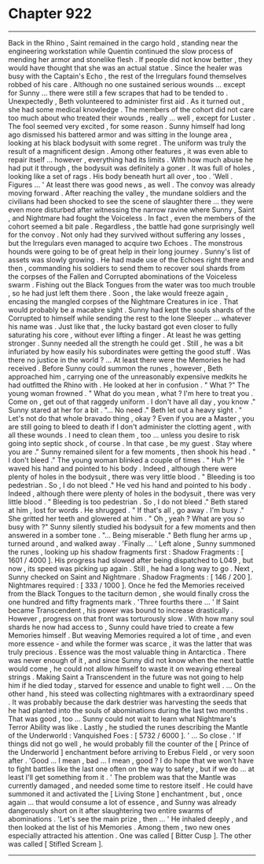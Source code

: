 
# Chapter 922


---

Back in the Rhino , Saint remained in the cargo hold , standing near the engineering workstation while Quentin continued the slow process of mending her armor and stonelike flesh . If people did not know better , they would have thought that she was an actual statue .
Since the healer was busy with the Captain's Echo , the rest of the Irregulars found themselves robbed of his care . Although no one sustained serious wounds ... except for Sunny ... there were still a few scrapes that had to be tended to .
Unexpectedly , Beth volunteered to administer first aid . As it turned out , she had some medical knowledge . The members of the cohort did not care too much about who treated their wounds , really ... well , except for Luster .
The fool seemed very excited , for some reason .
Sunny himself had long ago dismissed his battered armor and was sitting in the lounge area , looking at his black bodysuit with some regret . The uniform was truly the result of a magnificent design . Among other features , it was even able to repair itself ... however , everything had its limits .
With how much abuse he had put it through , the bodysuit was definitely a goner . It was full of holes , looking like a set of rags . His body beneath hurt all over , too .
'Well . Figures ... '
At least there was good news , as well .
The convoy was already moving forward . After reaching the valley , the mundane soldiers and the civilians had been shocked to see the scene of slaughter there ... they were even more disturbed after witnessing the narrow ravine where Sunny , Saint , and Nightmare had fought the Voiceless .
In fact , even the members of the cohort seemed a bit pale .
Regardless , the battle had gone surprisingly well for the convoy . Not only had they survived without suffering any losses , but the Irregulars even managed to acquire two Echoes . The monstrous hounds were going to be of great help in their long journey .
Sunny's list of assets was slowly growing .
He had made use of the Echoes right there and then , commanding his soldiers to send them to recover soul shards from the corpses of the Fallen and Corrupted abominations of the Voiceless swarm . Fishing out the Black Tongues from the water was too much trouble , so he had just left them there .
Soon , the lake would freeze again , encasing the mangled corpses of the Nightmare Creatures in ice . That would probably be a macabre sight .
Sunny had kept the souls shards of the Corrupted to himself while sending the rest to the lone Sleeper ... whatever his name was . Just like that , the lucky bastard got even closer to fully saturating his core , without ever lifting a finger .
At least he was getting stronger . Sunny needed all the strength he could get .
Still , he was a bit infuriated by how easily his subordinates were getting the good stuff . Was there no justice in the world ?
... At least there were the Memories he had received .
Before Sunny could summon the runes , however , Beth approached him , carrying one of the unreasonably expensive medkits he had outfitted the Rhino with . He looked at her in confusion .
" What ?"
The young woman frowned .
" What do you mean , what ? I'm here to treat you . Come on , get out of that raggedy uniform . I don't have all day , you know ."
Sunny stared at her for a bit .
"... No need ."
Beth let out a heavy sight .
" Let's not do that whole bravado thing , okay ? Even if you are a Master , you are still going to bleed to death if I don't administer the clotting agent , with all these wounds . I need to clean them , too ... unless you desire to risk going into septic shock , of course . In that case , be my guest . Stay where you are ."
Sunny remained silent for a few moments , then shook his head .
" I don't bleed ."
The young woman blinked a couple of times .
" Huh ?"
He waved his hand and pointed to his body . Indeed , although there were plenty of holes in the bodysuit , there was very little blood .
" Bleeding is too pedestrian . So , I do not bleed ."
He ved his hand and pointed to his body . Indeed , although there were plenty of holes in the bodysuit , there was very little blood .
" Bleeding is too pedestrian . So , I do not bleed ."
Beth stared at him , lost for words .
He shrugged .
" If that's all , go away . I'm busy ."
She gritted her teeth and glowered at him .
" Oh , yeah ? What are you so busy with ?"
Sunny silently studied his bodysuit for a few moments and then answered in a somber tone .
"... Being miserable ."
Beth flung her arms up , turned around , and walked away .
'Finally ... '
Left alone , Sunny summoned the runes , looking up his shadow fragments first :
Shadow Fragments : [ 1601 / 4000 ].
His progress had slowed after being dispatched to L049 , but now , its speed was picking up again . Still , he had a long way to go .
Next , Sunny checked on Saint and Nightmare .
Shadow Fragments : [ 146 / 200 ].
Nightmares required : [ 333 / 1000 ].
Once he fed the Memories received from the Black Tongues to the taciturn demon , she would finally cross the one hundred and fifty fragments mark .
'Three fourths there ... '
If Saint became Transcendent , his power was bound to increase drastically . However , progress on that front was torturously slow . With how many soul shards he now had access to , Sunny could have tried to create a few Memories himself . But weaving Memories required a lot of time , and even more essence - and while the former was scarce , it was the latter that was truly precious .
Essence was the most valuable thing in Antarctica . There was never enough of it , and since Sunny did not know when the next battle would come , he could not allow himself to waste it on weaving ethereal strings .
Making Saint a Transcendent in the future was not going to help him if he died today , starved for essence and unable to fight well .
... On the other hand , his steed was collecting nightmares with a extraordinary speed . It was probably because the dark destrier was harvesting the seeds that he had planted into the souls of abominations during the last two months .
That was good , too ... Sunny could not wait to learn what Nightmare's Terror Ability was like .
Lastly , he studied the runes describing the Mantle of the Underworld :
Vanquished Foes : [ 5732 / 6000 ].
' ... So close . '
If things did not go well , he would probably fill the counter of the [ Prince of the Underworld ] enchantment before arriving to Erebus Field , or very soon after .
'Good ... I mean , bad ... I mean , good ? I do hope that we won't have to fight battles like the last one often on the way to safety , but if we do ... at least I'll get something from it . '
The problem was that the Mantle was currently damaged , and needed some time to restore itself . He could have summoned it and activated the [ Living Stone ] enchantment , but , once again ... that would consume a lot of essence , and Sunny was already dangerously short on it after slaughtering two entire swarms of abominations .
'Let's see the main prize , then ... '
He inhaled deeply , and then looked at the list of his Memories .
Among them , two new ones especially attracted his attention .
One was called [ Bitter Cusp ].
The other was called [ Stifled Scream ].

---

